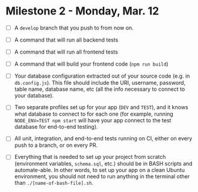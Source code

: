 # Milestone 2 - Monday, Mar. 12

* [ ] A `develop` branch that you push to from now on.                 
* [ ] A command that will run all backend tests
* [ ] A command that will run all frontend tests
* [ ] A command that will build your frontend code \(`npm run build`\)
* [ ] Your database configuration extracted out of your source code \(e.g. in `db.config.js`\). This file should include the URI, username, password, table name, database name, etc \(all the info necessary to connect to your database\).
* [ ] Two separate profiles set up for your app \(`DEV` and `TEST`\), and it knows what database to connect to for each one \(for example, running `NODE_ENV=TEST npm start` will have your app connect to the test database for end-to-end testing\).
* [ ] All unit, integration, and end-to-end tests running on CI, either on every push to a branch, or on every PR.
* [ ] Everything that is needed to set up your project from scratch \(environment variables, `schema.sql`, etc.\) should be in BASH scripts and automate-able. In other words, to set up your app on a clean Ubuntu environment, you should not need to run anything in the terminal other than `./[name-of-bash-file].sh`.



